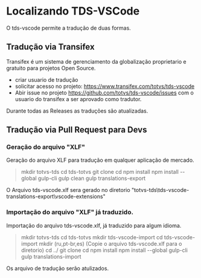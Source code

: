 # Localizando TDS-VSCode

O tds-vscode permite a tradução de duas formas.

## Tradução via Transifex

Transifex é um sistema de gerenciamento da globalização proprietario e gratuito para projetos Open Source.

* criar usuario de tradução
* solicitar acesso no projeto: https://www.transifex.com/totvs/tds-vscode
* Abir issue no projeto https://github.com/totvs/tds-vscode/issues com o usuario do transifex a ser aprovado como tradutor.

Durante todas as Releases as traduções são atualizadas.

## Tradução via Pull Request para Devs

### Geração do arquivo "XLF"

Geração do arquivo XLF para tradução em qualquer aplicação de mercado.

> mkdir totvs-tds
> cd tds-totvs
> git clone <branch dev>
> cd <branch dev>
> npm install
> npm install --global gulp-cli
> gulp clean
> gulp translations-export

O Arquivo tds-vscode.xlf sera gerado no diretorio "totvs-tds\tds-vscode-translations-export\vscode-extensions"

### Importação do arquivo "XLF" já traduzido.

Importação do arquivo tds-vscode.xlf, já traduzido para algum idioma.

> mkdir totvs-tds
> cd tds-totvs
> mkdir tds-vscode-import
>cd tds-vscode-import
>mkdir <idioma> (ru,pt-br,es)
(Copie o arquivo tds-vscode.xlf para o diretorio)
> cd ../
>git clone <branch dev>
> cd <branch dev>
> npm install
> npm install --global gulp-cli
> gulp translations-import

Os arquivo de tradução serão atulizados.